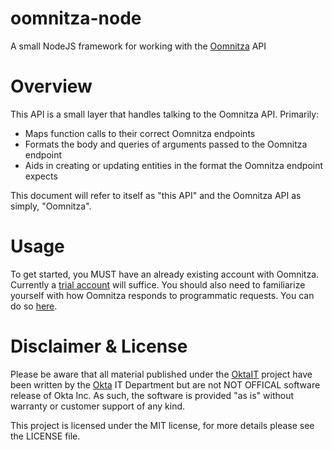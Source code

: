 oomnitza-node
=============

A small NodeJS framework for working with the [Oomnitza](http://www.oomnitza.com/) API

# Overview
This API is a small layer that handles talking to the Oomnitza API. Primarily:
- Maps function calls to their correct Oomnitza endpoints
- Formats the body and queries of arguments passed to the Oomnitza endpoint
- Aids in creating or updating entities in the format the Oomnitza endpoint expects

This document will refer to itself as "this API" and the Oomnitza API as simply, "Oomnitza".

# Usage
To get started, you MUST have an already existing account with Oomnitza.  Currently a [trial account](https://wiki.oomnitza.com/wiki/Signing_Up_for_Trial_Access) will suffice. 
You should also need to familiarize yourself with how Oomnitza responds to programmatic requests. You can do so [here](https://wiki.oomnitza.com/wiki/REST_API).


# Disclaimer & License
Please be aware that all material published under the [OktaIT](https://github.com/OktaIT/) project have been written by the [Okta](http://www.okta.com/) IT Department but are not NOT OFFICAL software release of Okta Inc.  As such, the software is provided "as is" without warranty or customer support of any kind.

This project is licensed under the MIT license, for more details please see the LICENSE file.

